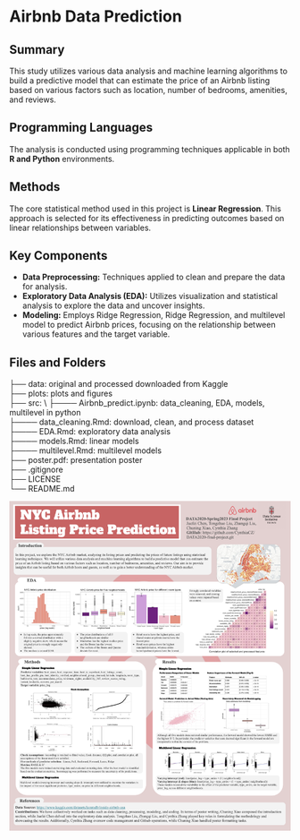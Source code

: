 

# Airbnb Data Prediction

## Summary
This study utilizes various data analysis and machine learning algorithms to build a predictive model that can estimate the price of an Airbnb listing based on various factors such as location, number of bedrooms, amenities, and reviews.

## Programming Languages
The analysis is conducted using programming techniques applicable in both **R and Python** environments.

## Methods
The core statistical method used in this project is **Linear Regression**. This approach is selected for its effectiveness in predicting outcomes based on linear relationships between variables.

## Key Components
- **Data Preprocessing:** Techniques applied to clean and prepare the data for analysis.
- **Exploratory Data Analysis (EDA):** Utilizes visualization and statistical analysis to explore the data and uncover insights.
- **Modeling:** Employs Ridge Regression, Ridge Regression, and multilevel model to predict Airbnb prices, focusing on the relationship between various features and the target variable.



## Files and Folders
├── data: original and processed downloaded from Kaggle\
├── plots: plots and figures\
├── src: \ 
├──── Airbnb_predict.ipynb: data_cleaning, EDA, models, multilevel in python\
├──── data_cleaning.Rmd: download, clean, and process dataset\
├──── EDA.Rmd: exploratory data analysis\
├──── models.Rmd: linear models\
├──── multilevel.Rmd: multilevel models\
├── poster.pdf: presentation poster\
├── .gitignore\
├── LICENSE\
└── README.md

![alt text](poster.png)